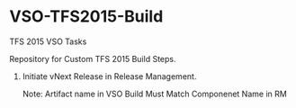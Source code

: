 # VSO-TFS2015-Build
TFS 2015 VSO Tasks

Repository for Custom TFS 2015 Build Steps.

1. Initiate vNext Release in Release Management.

    Note: Artifact name in VSO Build Must Match Componenet Name in RM
